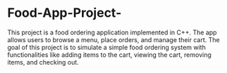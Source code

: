 # Food-App-Project-
This project is a food ordering application implemented in C++. The app allows users to browse a menu, place orders, and manage their cart. The goal of this project is to simulate a simple food ordering system with functionalities like adding items to the cart, viewing the cart, removing items, and checking out.
